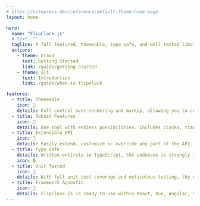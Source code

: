 ```yaml
---
# https://vitepress.dev/reference/default-theme-home-page
layout: home

hero:
  name: "FlipClock.js"
  # text: ""
  tagline: A full featured, themeable, type safe, and well tested library for clocks, timers, counters, and flipboards.
  actions:
    - theme: brand
      text: Getting Started
      link: /guide/getting-started
    - theme: alt
      text: Introduction
      link: /guide/what-is-flipclock

features:
  - title: Themeable
    icon: 🎨
    details: Full control over rendering and markup, allowing you to customize the structure, styling, and behavior.
  - title: Robust Features
    icon: 🧰
    details: One tool with endless possibilities. Includes clocks, timers, counters and flipboards out of the box.
  - title: Extensible API
    icon: 🧩
    details: Easily extend, customize or override any part of the API. It’s built to adapt to your precise requirements.
  - title: Type Safe
    details: Written entirely in TypeScript, the codebase is strongly typed to ensure safety, clarity, a great IDE experience.
    icon: 🔒
  - title: Unit Tested
    icon: 🧪
    details: With full unit test coverage and meticulous testing, the code is highly stable and reliable. FlipClock.js is ready for production.
  - title: Framework Agnostic
    icon: 🧬
    details: FlipClock.js is ready to use within React, Vue, Angular, Svelte, Solid, or even vanilla JavaScript. Batteries are included.
---
```

